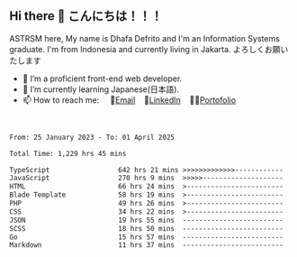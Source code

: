 ## Hi there 👋 こんにちは！！！
ASTRSM here, My name is Dhafa Defrito and I'm an Information Systems graduate. I'm from Indonesia and currently living in Jakarta. よろしくお願いたします

- 🔭 I’m a proficient front-end web developer.
- 🌱 I’m currently learning Japanese(日本語).
- 📫 How to reach me: &nbsp;&nbsp;&nbsp;&nbsp;📧[Email](ddefrito@gmail.com)&nbsp;&nbsp;&nbsp;&nbsp;💼[LinkedIn](https://www.linkedin.com/in/dhafa-defrita-rama-yudistira-9357a9229/)&nbsp;&nbsp;&nbsp;&nbsp;👨‍🎨[Portofolio](https://ddefrito.vercel.app/)
<br>
<!-- <p align="left">
<a href="https://github.com/ASTRSM">
  <img height="180em" src="https://github-readme-stats-eight-theta.vercel.app/api?username=ASTRSM&show_icons=true&theme=dracula&include_all_commits=true&count_private=true"/>
  <img height="180em" src="https://github-readme-stats-eight-theta.vercel.app/api/top-langs/?username=ASTRSM&layout=compact&langs_count=8&theme=dracula"/>
</a>
</p> -->

<!--START_SECTION:waka-->

```txt
From: 25 January 2023 - To: 01 April 2025

Total Time: 1,229 hrs 45 mins

TypeScript                 642 hrs 21 mins >>>>>>>>>>>>>------------   52.23 %
JavaScript                 270 hrs 9 mins  >>>>>--------------------   21.97 %
HTML                       66 hrs 24 mins  >------------------------   05.40 %
Blade Template             58 hrs 19 mins  >------------------------   04.74 %
PHP                        49 hrs 26 mins  >------------------------   04.02 %
CSS                        34 hrs 22 mins  >------------------------   02.80 %
JSON                       19 hrs 55 mins  -------------------------   01.62 %
SCSS                       18 hrs 50 mins  -------------------------   01.53 %
Go                         15 hrs 57 mins  -------------------------   01.30 %
Markdown                   11 hrs 37 mins  -------------------------   00.95 %
```

<!--END_SECTION:waka-->

